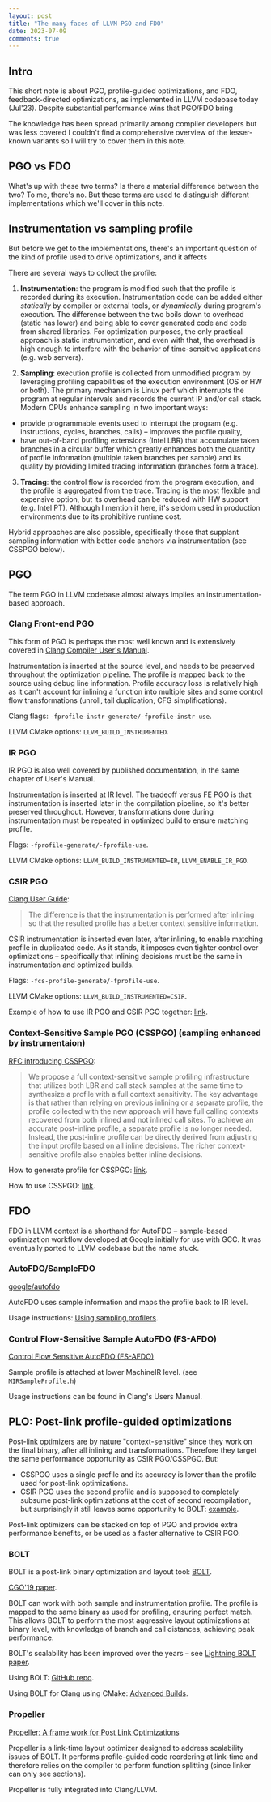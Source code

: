 ```yaml
---
layout: post
title: "The many faces of LLVM PGO and FDO"
date: 2023-07-09
comments: true
---
```

## Intro

This short note is about PGO, profile-guided optimizations, and FDO, feedback-directed optimizations, 
as implemented in LLVM codebase today (Jul'23). Despite substantial performance wins that PGO/FDO bring

The knowledge has been spread primarily among 
compiler developers but was less covered I couldn't find a comprehensive overview of the 
lesser-known variants so I will try to cover them in this note.

## PGO vs FDO
What's up with these two terms? Is there a material difference between the two? To me, there's no.
But these terms are used to distinguish different implementations which we'll cover in this note.

## Instrumentation vs sampling profile
But before we get to the implementations, there's an important question of the kind of profile used
to drive optimizations, and it affects 

There are several ways to collect the profile:

1. **Instrumentation**: the program is modified such that the profile is recorded during its execution.
Instrumentation code can be added either _statically_ by compiler or external tools, 
or _dynamically_ during program's execution.
The difference between the two boils down to overhead (static has lower) and being able to cover
generated code and code from shared libraries.
For optimization purposes, the only practical approach is static instrumentation, and even with that,
the overhead is high enough to interfere with the behavior of time-sensitive applications (e.g. web
servers).

2. **Sampling**: execution profile is collected from unmodified program by leveraging profiling capabilities of
the execution environment (OS or HW or both). The primary mechanism is Linux perf which interrupts 
the program at regular intervals and records the current IP and/or call stack. Modern CPUs enhance sampling
in two important ways:
  - provide programmable events used to interrupt the program (e.g. instructions, cycles, branches, calls) – improves the profile quality,
  - have out-of-band profiling extensions (Intel LBR) that accumulate taken branches in a circular buffer
which greatly enhances both the quantity of profile information (multiple taken branches per sample)
and its quality by providing limited tracing information (branches form a trace).

3. **Tracing**: the control flow is recorded from the program execution, and the profile is aggregated
from the trace. Tracing is the most flexible and expensive option, but its overhead can be reduced with
HW support (e.g. Intel PT). Although I mention it here, it's seldom used in production environments
due to its prohibitive runtime cost.

Hybrid approaches are also possible, specifically those that supplant sampling information with better
code anchors via instrumentation (see CSSPGO below).

## PGO
The term PGO in LLVM codebase almost always implies an instrumentation-based approach.

### Clang Front-end PGO
This form of PGO is perhaps the most well known and is extensively covered in [Clang Compiler User's Manual](https://clang.llvm.org/docs/UsersManual.html#profile-guided-optimization).

Instrumentation is inserted at the source level, and needs to be preserved throughout the optimization pipeline.
The profile is mapped back to the source using debug line information. 
Profile accuracy loss is relatively high as it can't account for inlining a function into multiple sites
and some control flow transformations (unroll, tail duplication, CFG simplifications).

Clang flags: `-fprofile-instr-generate/-fprofile-instr-use`.

LLVM CMake options: `LLVM_BUILD_INSTRUMENTED`.

### IR PGO
IR PGO is also well covered by published documentation, in the same chapter of User's Manual.

Instrumentation is inserted at IR level.
The tradeoff versus FE PGO is that instrumentation is inserted later in the compilation pipeline, 
so it's better preserved throughout. However, transformations done during instrumentation must be
repeated in optimized build to ensure matching profile.

Flags: `-fprofile-generate/-fprofile-use`.

LLVM CMake options: `LLVM_BUILD_INSTRUMENTED=IR`, `LLVM_ENABLE_IR_PGO`.

### CSIR PGO
[Clang User Guide](https://clang.llvm.org/docs/UsersManual.html#cmdoption-fcs-profile-generate):
> The difference is that the instrumentation is performed after inlining so that the
> resulted profile has a better context sensitive information.

CSIR instrumentation is inserted even later, after inlining, to enable matching profile in duplicated
code. As it stands, it imposes even tighter control over optimizations – specifically that inlining
decisions must be the same in instrumentation and optimized builds.

Flags: `-fcs-profile-generate/-fprofile-use`.

LLVM CMake options: `LLVM_BUILD_INSTRUMENTED=CSIR`.

Example of how to use IR PGO and CSIR PGO together: [link](https://github.com/llvm/llvm-project/issues/56274#issuecomment-1406427363).

### Context-Sensitive Sample PGO (CSSPGO) (sampling enhanced by instrumentaion)

[RFC introducing CSSPGO](https://groups.google.com/g/llvm-dev/c/-Ao1uXCi8QM/m/Be9794ZeBAAJ):
> We propose a full context-sensitive sample profiling infrastructure that utilizes
> both LBR and call stack samples at the same time to synthesize a profile with a full
> context sensitivity. The key advantage is that rather than relying on previous
> inlining or a separate profile, the profile collected with the new approach will have
> full calling contexts recovered from both inlined and not inlined call sites.
> To achieve an accurate post-inline profile, a separate profile is no longer needed.
> Instead, the post-inline profile can be directly derived from adjusting the input
> profile based on all inline decisions. The richer context-sensitive profile also
> enables better inline decisions.

How to generate profile for CSSPGO: [link](https://groups.google.com/g/llvm-dev/c/U6zI4M1l1SI).

How to use CSSPGO: [link](https://groups.google.com/g/llvm-dev/c/-Ao1uXCi8QM).

## FDO
FDO in LLVM context is a shorthand for AutoFDO – sample-based optimization workflow developed at Google
initially for use with GCC. It was eventually ported to LLVM codebase but the name stuck.

### AutoFDO/SampleFDO
[google/autofdo](https://github.com/google/autofdo)

AutoFDO uses sample information and maps the profile back to IR level.

Usage instructions: [Using sampling profilers](https://clang.llvm.org/docs/UsersManual.html#using-sampling-profilers).

### Control Flow-Sensitive Sample AutoFDO (FS-AFDO)
[Control Flow Sensitive AutoFDO (FS-AFDO)](https://lists.llvm.org/pipermail/llvm-dev/2020-November/146694.html)

Sample profile is attached at lower MachineIR level. (see `MIRSampleProfile.h`)

Usage instructions can be found in Clang's Users Manual.

## PLO: Post-link profile-guided optimizations
Post-link optimizers are by nature "context-sensitive" since they work on the final binary, after all inlining and transformations.
Therefore they target the same performance opportunity as CSIR PGO/CSSPGO. But:
- CSSPGO uses a single profile and its accuracy is lower than the profile used for post-link optimizations.
- CSIR PGO uses the second profile and is supposed to completely subsume post-link optimizations at the cost of second
  recompilation, but surprisingly it still leaves some opportunity to BOLT: [example](https://github.com/llvm/llvm-project/issues/56274#issuecomment-1407117774).

Post-link optimizers can be stacked on top of PGO and provide extra performance benefits, or be used as a faster alternative to CSIR PGO.

### BOLT
BOLT is a post-link binary optimization and layout tool: [BOLT](https://github.com/llvm/llvm-project/tree/main/bolt).

[CGO'19 paper](https://research.facebook.com/publications/bolt-a-practical-binary-optimizer-for-data-centers-and-beyond/).

BOLT can work with both sample and instrumentation profile. The profile is mapped to the same binary as used for profiling,
ensuring perfect match. This allows BOLT to perform the most aggressive layout optimizations at binary level, with
knowledge of branch and call distances, achieving peak performance.

BOLT's scalability has been improved over the years – see [Lightning BOLT paper](https://dl.acm.org/doi/10.1145/3446804.3446843).

Using BOLT: [GitHub repo](https://github.com/llvm/llvm-project/tree/main/bolt).

Using BOLT for Clang using CMake: [Advanced Builds](https://llvm.org/docs/AdvancedBuilds.html#bolt).

### Propeller
[Propeller: A frame work for Post Link Optimizations](https://lists.llvm.org/pipermail/llvm-dev/2019-September/135393.html)

Propeller is a link-time layout optimizer designed to address scalability issues of BOLT.
It performs profile-guided code reordering at link-time and therefore relies on the compiler to perform function splitting 
(since linker can only see sections).

Propeller is fully integrated into Clang/LLVM.
